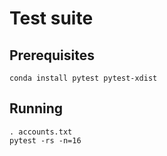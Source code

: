 # Test suite

## Prerequisites

```
conda install pytest pytest-xdist
```

## Running

```
. accounts.txt
pytest -rs -n=16
```
